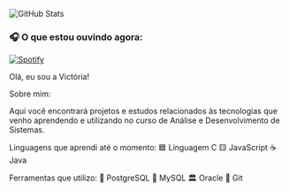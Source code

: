 ![GitHub Stats](https://github-readme-stats.vercel.app/api?username=hausofvic&show_icons=true&theme=buefy)

### 🎧 O que estou ouvindo agora:
[![Spotify](https://img.shields.io/badge/Spotify-1ED760?style=for-the-badge&logo=spotify&logoColor=white)](https://open.spotify.com/track/4pNzBbGcqXofx8mLBPTeih)

Olá, eu sou a Victória!

Sobre mim:

Aqui você encontrará projetos e estudos relacionados às tecnologias que venho aprendendo 
e utilizando no curso de Análise e Desenvolvimento de Sistemas.

Linguagens que aprendi até o momento:
🟦 Linguagem C
🟨 JavaScript
☕ Java

Ferramentas que utilizo:
🐘 PostgreSQL
🐬 MySQL
🏛️ Oracle
🔄 Git

